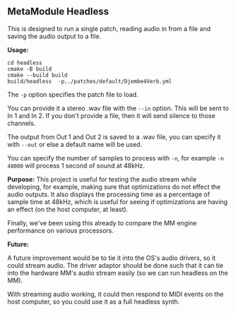 ## MetaModule Headless 

This is designed to run a single patch, reading audio in from a file and saving
the audio output to a file.

**Usage:**
```
cd headless
cmake -B build
cmake --build build
build/headless  -p../patches/default/Djembe4Verb.yml
```
The `-p` option specifies the patch file to load.

You can provide it a stereo .wav file with the `--in` option. This will be sent
to In 1 and In 2. If you don't provide a file, then it will send silence to
those channels. 

The output from Out 1 and Out 2 is saved to a .wav file, you can specify it
with `--out` or else a default name will be used.

You can specify the number of samples to process with `-n`, for example `-n
48000` will process 1 second of sound at 48kHz.


**Purpose:**
This project is useful for testing the audio stream while developing, for
example, making sure that optimizations do not effect the audio outputs. It
also displays the processing time as a percentage of sample time at 48kHz,
which is useful for seeing if optimizations are having an effect (on the host
computer, at least). 

Finally, we've been using this already to compare the MM engine performance on
various processors.

**Future:**

A future improvement would be to tie it into the OS's audio drivers, so it
could stream audio. The driver adaptor should be done such that it can tie into
the hardware MM's audio stream easily (so we can run headless on the MM).

With streaming audio working, it could then respond to MIDI events on the host
computer, so you could use it as a full headless synth.

